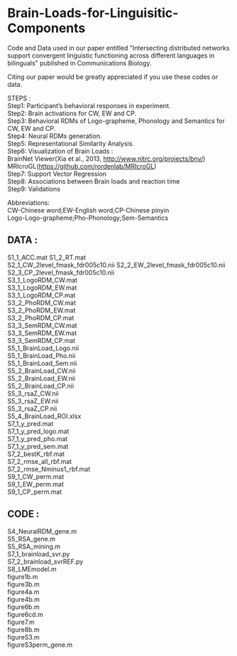 # Brain-Loads-for-Linguisitic-Components
Code and Data used in our paper entitled "Intersecting distributed networks support convergent linguistic functioning across different languages in bilinguals" published in Communications Biology.

Citing our paper would be greatly appreciated if you use these codes or data. 
  
STEPS :  
Step1: Participant’s behavioral responses in experiment.  
Step2: Brain activations for CW, EW and CP.  
Step3: Behavioral RDMs of Logo-grapheme, Phonology and Semantics for CW, EW and CP.  
Step4: Neural RDMs generation.  
Step5: Representational Similarity Analysis.  
Step6: Visualization of Brain Loads :   
	BrainNet Viewer(Xia et al., 2013, http://www.nitrc.org/projects/bnv/)  
	MRIcroGL(https://github.com/rordenlab/MRIcroGL)  
Step7: Support Vector Regression  
Step8: Associations between Brain loads and reaction time  
Step9: Validations

Abbreviations:   
CW-Chinese word;EW-English word;CP-Chinese pinyin  
Logo-Logo-grapheme;Pho-Phonology;Sem-Semantics  

## DATA :  
  S1_1_ACC.mat  S1_2_RT.mat  
  S2_1_CW_2level_fmask_fdr005c10.nii  S2_2_EW_2level_fmask_fdr005c10.nii S2_3_CP_2level_fmask_fdr005c10.nii  
  S3_1_LogoRDM_CW.mat  
  S3_1_LogoRDM_EW.mat  
  S3_1_LogoRDM_CP.mat  
  S3_2_PhoRDM_CW.mat  
  S3_2_PhoRDM_EW.mat  
  S3_2_PhoRDM_CP.mat  
  S3_3_SemRDM_CW.mat  
  S3_3_SemRDM_EW.mat  
  S3_3_SemRDM_CP.mat  
  S5_1_BrainLoad_Logo.nii  
  S5_1_BrainLoad_Pho.nii  
  S5_1_BrainLoad_Sem.nii  
  S5_2_BrainLoad_CW.nii  
  S5_2_BrainLoad_EW.nii  
  S5_2_BrainLoad_CP.nii  
  S5_3_rsaZ_CW.nii  
  S5_3_rsaZ_EW.nii  
  S5_3_rsaZ_CP.nii  
  S5_4_BrainLoad_ROI.xlsx  
  S7_1_y_pred.mat  
  S7_1_y_pred_logo.mat  
  S7_1_y_pred_pho.mat  
  S7_1_y_pred_sem.mat  
  S7_2_bestK_rbf.mat  
  S7_2_rmse_all_rbf.mat  
  S7_2_rmse_Nminus1_rbf.mat  
  S9_1_CW_perm.mat    
  S9_1_EW_perm.mat  
  S9_1_CP_perm.mat 
## CODE :  
  S4_NeuralRDM_gene.m  
  S5_RSA_gene.m  
  S5_RSA_mining.m  
  S7_1_brainload_svr.py  
  S7_2_brainload_svrREF.py  
  S8_LMEmodel.m  
  figure1b.m  
  figure3b.m  
  figure4a.m  
  figure4b.m  
  figure6b.m  
  figure6cd.m  
  figure7.m  
  figure8b.m  
  figureS3.m  
  figureS3perm_gene.m  
